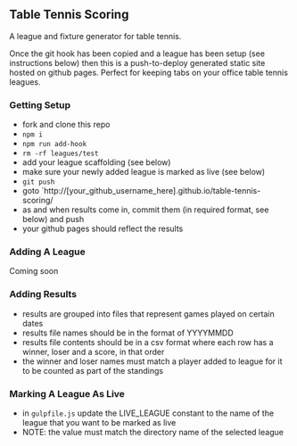 ## Table Tennis Scoring

A league and fixture generator for table tennis.

Once the git hook has been copied and a league has been setup (see instructions below) then this is a push-to-deploy generated static site hosted on github pages. Perfect for keeping tabs on your office table tennis leagues.

### Getting Setup

- fork and clone this repo
- `npm i`
- `npm run add-hook`
- `rm -rf leagues/test`
- add your league scaffolding (see below)
- make sure your newly added league is marked as live (see below)
- `git push`
- goto `http://[your_github_username_here].github.io/table-tennis-scoring/
- as and when results come in, commit them (in required format, see below) and push
- your github pages should reflect the results

### Adding A League

Coming soon

### Adding Results

- results are grouped into files that represent games played on certain dates
- results file names should be in the format of YYYYMMDD
- results file contents should be in a csv format where each row has a winner, loser and a score, in that order
- the winner and loser names must match a player added to league for it to be counted as part of the standings

### Marking A League As Live

- in `gulpfile.js` update the LIVE_LEAGUE constant to the name of the league that you want to be marked as live
- NOTE: the value must match the directory name of the selected league
